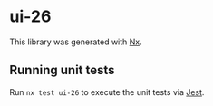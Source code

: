 # ui-26

This library was generated with [Nx](https://nx.dev).

## Running unit tests

Run `nx test ui-26` to execute the unit tests via [Jest](https://jestjs.io).
